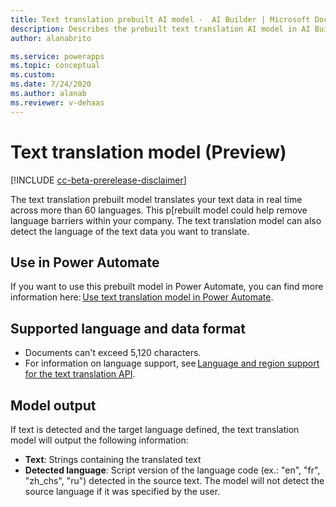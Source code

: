 ```yaml
---
title: Text translation prebuilt AI model -  AI Builder | Microsoft Docs
description: Describes the prebuilt text translation AI model in AI Builder.
author: alanabrito

ms.service: powerapps
ms.topic: conceptual
ms.custom: 
ms.date: 7/24/2020
ms.author: alanab
ms.reviewer: v-dehaas
---
```


# Text translation model (Preview)

[!INCLUDE [cc-beta-prerelease-disclaimer](includes/cc-beta-prerelease-disclaimer.md)]

The text translation prebuilt model translates your text data in real time across more than 60 languages. This p[rebuilt model could help remove language barriers within your company. The text translation model can also detect the language of the text data you want to translate.

## Use in Power Automate

If you want to use this prebuilt model in Power Automate, you can find more information here: [Use text translation model in Power Automate](flow-text-translation.md).
  
## Supported language and data format

- Documents can't exceed 5,120 characters.
- For information on language support, see [Language and region support for the text translation API](/azure/cognitive-services/translator/language-support#translation).

## Model output

If text is detected and the target language defined, the text translation model will output the following information: 
- **Text**:  Strings containing the translated text
- **Detected language**: Script version of the language code (ex.: "en", "fr", "zh_chs", "ru") detected in the source text. The model will not detect the source language if it was specified by the user. 
